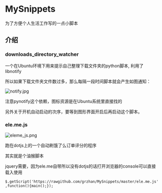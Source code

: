 MySnippets
==========

为了方便个人生活工作写的一点小脚本

## 介绍

### downloads\_directory\_watcher

一个在Ubuntu环境下用来提示自己整理下载文件夹的python脚本, 利用了 libnotify

所以如果下载文件夹文件数过多，那么每隔一段时间脚本就会产生如图通知：

![notify.jpg][1]

注意pynotify这个依赖，图标资源是在Ubuntu系统里直接找的

另外关于开机自动启动的次序，要等到图形界面开启后再启动这个脚本。


### ele.me.js

![eleme_js.png][2]

跑在dotjs上的一个自动刷饿了么订单评分的程序

其实就是个油猴脚本

jquery需要，因为ele.me自带所以没有dotjs的话打开浏览器的console可以直接载入使用

`$.getScript('https://rawgithub.com/grzhan/MySnippets/master/ele.me.js',function(){main();});`

[1]: http://image-hosting.qiniudn.com/notify.png
[2]: http://image-hosting.qiniudn.com/elems_js.png


